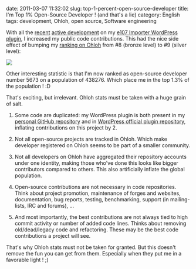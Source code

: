 date: 2011-03-07 11:32:02
slug: top-1-percent-open-source-developer
title: I'm Top 1% Open-Source Developer ! (and that's a lie)
category: English
tags: development, Ohloh, open source, Software engineering

With all the [recent](http://kevin.deldycke.com/2011/01/e107-importer-wordpress-plugin-v1-0-released/) [active development](http://kevin.deldycke.com/2011/03/e107-importer-1-1/) on my [e107 Importer WordPress plugin](http://wordpress.org/extend/plugins/e107-importer/), I increased my public code contributions. This had the nice side effect of bumping my [ranking on Ohloh](http://www.ohloh.net/accounts/kevin) from #8 (bronze level) to #9 (silver level):

![](/static/uploads/2011/03/ohloh-rank-from-bronze-to-silver.png)

Other interesting statistic is that I'm now ranked as open-source developer number 5673 on a population of 438276. Which place me in the top 1.3% of the population ! :D

That's exciting, but irrelevant. Ohloh stats must be taken with a huge grain of salt.

  1. Some code are duplicated: my WordPress plugin is both present in my [personal GitHub repository](http://github.com/kdeldycke/e107-importer) and in [WordPress official plugin repository](http://plugins.trac.wordpress.org/browser/e107-importer/), inflating contributions on this project by 2.

  2. Not all open-source projects are tracked in Ohloh. Which make developer registered on Ohloh seems to be part of a smaller community.

  3. Not all developers on Ohloh have aggregated their repository accounts under one identity, making those who've done this looks like bigger contributors compared to others. This also artificially inflate the global population.

  4. Open-source contributions are not necessary in code repositories. Think about project promotion, maintenance of forges and websites, documentation, bug reports, testing, benchmarking, support (in mailing-lists, IRC and forums), ...

  5. And most importantly, the best contributions are not always tied to high commit activity or number of added code lines. Thinks about removing old/dead/legacy code and refactoring. These may be the best code contributions a project will see.

That's why Ohloh stats must not be taken for granted. But this doesn't remove the fun you can get from them. Especially when they put me in a favorable light ! ;)
